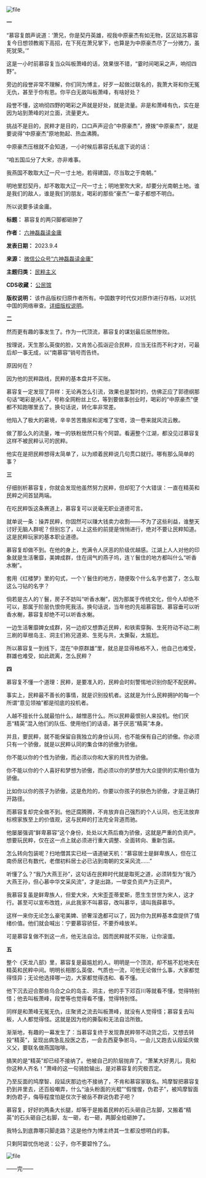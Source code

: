 ![file](https://chinadigitaltimes.net/chinese/files/2023/09/image-1693911331282.png)


**一** 


“慕容复朗声说道：‘萧兄，你是契丹英雄，视我中原豪杰有如无物，区区姑苏慕容复今日想领教阁下高招，在下死在萧兄掌下，也算是为中原豪杰尽了一分微力，虽死犹荣。’”


这是一小时前慕容复当众叫板萧峰的话，效果很不错，“霎时间喝采之声，响彻四野”。


旁边的段誉非常不理解，你们同为博主，好歹一起做过联名的，我萧大哥和你无冤无仇，甚至于你有恩。你平白无故叫板萧峰，有啥好处？


段誉不懂，这响彻四野的喝彩之声就是好处，就是流量。非是和萧峰有仇，实在是因为站到萧峰的对立面，流量更大。


挑战不是目的，民粹才是目的，口口声声迎合“中原豪杰”，撩拨“中原豪杰”，就是要说得“中原豪杰”原地勃起、热血沸腾。


中原豪杰压根就不会知道，一小时候后慕容氏私底下说的话：


“咱五国瓜分了大宋，亦非难事。


我燕国不敢取大辽一尺一寸土地，若得建国，尽当取之于南朝。”


明地里怼契丹，却不敢取大辽一尺一寸土；明地里吹大宋，却要分光南朝土地。谁是我们的敌人，谁是我们的朋友，喝彩的那些“豪杰”一辈子都想不明白。


所以说要多读金庸。




**标题：** 慕容复的两只脚都砸肿了  

**作者：** [六神磊磊读金庸](https://chinadigitaltimes.net/space/六神磊磊读金庸)  

**发表日期：** 2023.9.4  

**来源：** [微信公众号“六神磊磊读金庸”](https://web.archive.org/web/https://mp.weixin.qq.com/s/SV7We-7zxvuMTLTDXl5zQw)  

**主题归类：** [民粹主义](https://chinadigitaltimes.net/space/民粹主义)  

**CDS收藏：** [公民馆](https://chinadigitaltimes.net/space/%E5%85%AC%E6%B0%91%E9%A6%86)  

**版权说明：** 该作品版权归原作者所有。中国数字时代仅对原作进行存档，以对抗中国的网络审查。[详细版权说明](https://chinadigitaltimes.net/chinese/copyright)。


**二** 


然而更有趣的事发生了。作为一代顶流，慕容复的谋划最后居然惨败。


按理说，天生那么英俊的脸，又肯苦心孤诣迎合民粹，应当无往而不利才对，可最后却一事无成，以“南慕容”销号而告终。


原因何在？


因为他的民粹路线，民粹的基本盘并不买账。


慕容复一定发现了异样：无论再怎么引流，效果也是暂时的，仿佛正应了郭德纲那句话“喝彩是闲人”，号称全网粉丝上亿，等到要做事创业时，喝彩的“中原豪杰”便都不知跑哪里去了。换句话说，转化率非常差。


他陷入了极大的窘境，辛辛苦苦撒尿和泥堆了宝塔，浪一卷来就风流云散。


做了那么久的流量，唯一的铁粉居然只有个阿碧。看遍整个江湖，都没见过慕容复这样不被民粹认可的民粹。


他实在是把民粹想得太简单了，以为顺着民粹说几句贯口就行。哪有那么简单的事？


**三** 


仔细剖析慕容复，你就会发现他虽然努力民粹，但却犯了个大错误：一直在精英和民粹之间首鼠两端。


在吃民粹饭这条赛道上，慕容复可以说毫无职业道德可言。


就单说一条：操弄民粹，你固然可以赚大钱卖力收割——不为了这些利益，谁整天讨好无脑人群呢？但别忘了，以上这些的前提是悄悄进行，绝对不要让民粹知道。这是民粹玩家的基本职业道德。


慕容复却做不到。在他的身上，充满令人厌恶的阶级优越感。江湖上人人对他的印象就是生活奢靡，美婢成群，住在阔气的燕子坞，连丫鬟住的地方都叫什么“听香水榭”。


套用《红楼梦》里的句式，一个丫鬟住的地方，随便取个什么名字也罢了，怎么取这么刁钻的名字？


倘若是古人的丫鬟，房子不妨叫“听香水榭”，因为那属于传统文化，但今人却绝不可以，那属于阶层仇恨你死我活。换句话说，当年他的先祖慕容皝、慕容垂可以听香水榭，慕容复却绝不可以听香水榭。


一边生活奢靡婢女成群，另一边却又想靠近民粹，和铁索穿胸、生死符动不动二刷三刷的草根岛主、洞主们称兄道弟、生死与共，太撕裂，太尴尬。


所以慕容复一到线下，混在“中原群雄”里，就总是显得格格不入，他自己也难受，群雄也难受，如此疏离，怎么民粹？


**四** 


慕容复不懂一个道理：民粹，是要准入的，民粹会时刻警惕地识别你配不配民粹。


事实上，民粹最不善长的事情，就是识别投机者。这就是为什么民粹拥护的每一个所谓“意见领袖”都是彻底的投机者。


人越不擅长什么就最怕什么，越憎恶什么。所以民粹最恨别人来投机。他们厌恶“精英”混入他们的队伍、使用他们的话语，甚于厌恶“精英”本身。


并且，要民粹，就不能保留自我独立的身份认同，也不能保有自己的骄傲。你必须只有一个骄傲，就是以民粹认同的集合体的骄傲为骄傲。


你不能以你的个性为骄傲，而必须以你和大家的共性为骄傲。


你不能以你的个人喜好和梦想为骄傲，而必须以你的梦想为大众提供的实用价值为骄傲。


比如你以你的孩子为骄傲，这是危险的，你要以你孩子的肤色为骄傲，才是正确打开路径。


而慕容复却完全做不到。他迂腐腾腾，不肯放弃自己强烈的个人认同，也无法放弃标榜家族至上的价值观，这与民粹的打法完全背道而驰。


他屡屡强调“鲜卑慕容”这个身份，处处以大燕后裔为骄傲，这就是严重的负资产。想要玩民粹，仅在这一点上就必须进行重大调整、全面转向、重新包装。


怎么转向包装呢？扫地僧其实已经一语道破天机：“慕容居士是鲜卑族人，但在江南侨居已有数代，老僧初料居士必已沾到南朝的文采风流……”


听懂了么？“我乃大燕王孙”，这句话在民粹时代就是取死之道，必须转型为“我乃大燕王孙，但心慕中华文采风流”，才是出路，一举变负资产为正资产。‍


我慕容复虽是鲜卑族人，但爱大宋，大宋歪歪蒂爱斯，愿生生世世为宋人，这才行。甚至可以宣布改姓，从此我家不叫慕容，改叫慕华，请叫我薛慕华。


这样一来你无论怎么豪宅美婢、骄奢淫逸都可以了，因为你为民粹基本盘提供了情绪价值。他们就会喊出：宁要慕容骄狂，不要乔峰放羊。


可是慕容复做不到这一点，他无法自洽。因而民粹就不买账，让你滚蛋。


**五** 


整个《天龙八部》里，慕容复是最尴尬的人。明明是一个顶流，却不尴不尬地夹在精英和民粹中间。明明长相那么英俊、气质也一流，可他无论做什么事，大家都觉得怪异；无论他选择哪一边，大家都觉得违和、看不懂。


他下沉去迎合那些乌合之众的岛主、洞主，他的手下邓百川等就看不懂，觉得特别怪；他去叫板萧峰，段誉等也觉得看不懂，觉得特别怪。


同样是和萧峰无冤无仇，庄聚贤之流去叫板萧峰，就没有人觉得怪；慕容复去叫板，人人都觉得怪。这就是因为他的撕裂和无法自洽所致。


渐渐地，有趣的一幕发生了：当慕容复终于发现靠民粹带不动货之后，又想去转投“精英”，呈现出病急乱投医之态，一会去西夏争驸马，一会儿又跑去认段延庆做义父，要联名做燕国咖啡。


搞笑的是“精英”却已经不接纳了。他被自己的阶层抛弃了。“萧某大好男儿，竟和你这种人齐名！”萧峰的这一句骑脸输出，是对慕容复的究极否定。


乃至反面的鸠摩智、段延庆那边也不接纳了，不肯和慕容家联名。鸠摩智把慕容复扔到井里去，还百般嘲弄，什么“油头粉面的光棍”“假惺惺，伪君子”，被鸠摩智面刺伪君子，侮辱程度怕是仅次于被岳不群说伪君子吧？


慕容复，好好的两条大长腿，却等于是搬着民粹的石头砸自己左脚，又搬着“精英”的石头砸自己右脚，左一砸，右一砸，两脚全给砸肿了。


我特么到底靠哪只脚走路？这是他作为博主终其一生都没想明白的事。


只剩阿碧忧伤地说：公子，你不要碧怜了么。


![file](https://chinadigitaltimes.net/chinese/files/2023/09/image-1693911373216.png)


——完——


